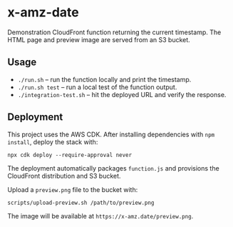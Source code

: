 # x-amz-date

Demonstration CloudFront function returning the current timestamp.
The HTML page and preview image are served from an S3 bucket.

## Usage

- `./run.sh` – run the function locally and print the timestamp.
- `./run.sh test` – run a local test of the function output.
- `./integration-test.sh` – hit the deployed URL and verify the response.

## Deployment

This project uses the AWS CDK. After installing dependencies with `npm install`,
deploy the stack with:

```
npx cdk deploy --require-approval never
```

The deployment automatically packages `function.js` and provisions the
CloudFront distribution and S3 bucket.

Upload a `preview.png` file to the bucket with:

```
scripts/upload-preview.sh /path/to/preview.png
```

The image will be available at `https://x-amz.date/preview.png`.
